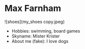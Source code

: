# Max Farnham

![shoes](my_shoes copy.jpeg)

- Hobbies: swimming, board games
- Skyname: Mister Krister
- About me (fake): I love dogs

